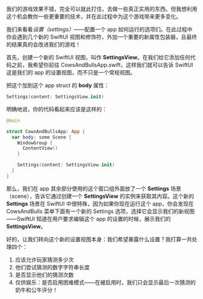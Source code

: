 我们的游戏效果不错，完全可以就此打住，去做一些真正实用的东西。但我想利用这个机会教你一些更重要的技术，并在此过程中为这个游戏带来更多变化。

我们来看看*设置（settings）*——配置一个 app 如何运行的选项们。在此过程中你会遇到几个新的 SwiftUI 视图和修饰符，外加一个重要的新属性包装器，且最终的结果真的会改进我们的游戏！

首先，创建一个新的 SwiftUI 视图，叫作 **SettingsView**。在我们给它添加任何代码之前，我希望你前往 CowsAndBullsApp.swift，这样我们就可以告诉 SwiftUI 这是我们的 app 的设置视图，而不只是一个常规视图。

把这个加到这个 app struct 的 **body** 属性：

```Swift
Settings(content: SettingsView.init)
```

明确地说，你的代码看起来应该是这样的：

```Swift
@main

struct CowsAndBullsApp: App {
  var body: some Scene {
    WindowGroup {
      ContentView()
    }

    Settings(content: SettingsView.init)
  }
}
```

那么，我们在 app 其余部分使用的这个窗口组外面放了一个 **Settings** 场景（scene），告诉它通过创建一个 **SettingsView** 的实例来获取其内容。这个新的 **Settings** 场景在 SwiftUI 中很特殊，因为如果你现在运行这个 app，你会发现在 CowsAndBulls 菜单下面有一个新的 Settings 选项，选择它会显示我们的新视图——SwiftUI 知道在用户要求编辑这个 app 的设置的时候，展示我们的 **SettingsView**。

好的，让我们转向这个新的设置视图本身：我们希望暴露什么设置？我打算一共处理四个：

1. 应该允许玩家猜测多少次
2. 他们尝试猜测的数字字符串长度
3. 是否显示他们的猜测次数
4. 仅供娱乐：是否启用困难模式——在被启用时，我们只会显示最后一次猜测的奶牛和公牛评分！

